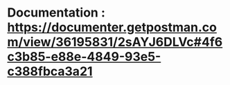 # Documentation : https://documenter.getpostman.com/view/36195831/2sAYJ6DLVc#4f6c3b85-e88e-4849-93e5-c388fbca3a21
